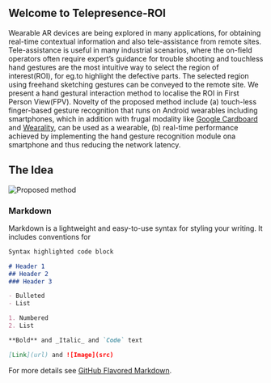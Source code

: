 ## Welcome to Telepresence-ROI

Wearable AR devices are being explored in many applications,  for obtaining real-time contextual  information  and  also  tele-assistance  from  remote sites.  Tele-assistance is useful in many industrial scenarios,  where  the on-field  operators  often  require  expert’s  guidance for trouble shooting and touchless hand gestures are the most intuitive way to select the region of interest(ROI), for eg.to highlight the defective parts.  The selected region using freehand sketching gestures can be conveyed to the remote site.  We present a hand gestural interaction method to localise the ROI in First Person View(FPV). Novelty of the proposed method include (a) touch-less finger-based gesture recognition that runs on Android wearables including smartphones,  which in addition with frugal  modality  like [Google Cardboard](https://vr.google.com/cardboard/) and [Wearality](http://wearality.com/),  can  be used as a wearable, (b) real-time performance achieved by  implementing  the  hand  gesture  recognition  module  ona smartphone and thus reducing the network latency.

## The Idea
![Proposed method](https://github.com/arc4224/AirGesturesROI/Setup.png)

### Markdown

Markdown is a lightweight and easy-to-use syntax for styling your writing. It includes conventions for

```markdown
Syntax highlighted code block

# Header 1
## Header 2
### Header 3

- Bulleted
- List

1. Numbered
2. List

**Bold** and _Italic_ and `Code` text

[Link](url) and ![Image](src)
```

For more details see [GitHub Flavored Markdown](https://guides.github.com/features/mastering-markdown/).


